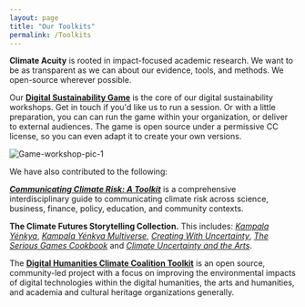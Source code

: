 ```yaml
---
layout: page
title: "Our Toolkits"
permalink: /Toolkits
---
```


**Climate Acuity** is rooted in impact-focused academic research. We want to be as transparent as we can about our evidence, tools, and methods. We open-source wherever possible. 

Our **[Digital Sustainability Game](https://docs.google.com/presentation/d/1T08KqkOaDPCbWX5MuUuceSEbYffDygYGtyKxsM_txZs/edit)** is the core of our digital sustainability workshops. Get in touch if you'd like us to run a session. Or with a little preparation, you can can run the game within your organization, or deliver to external audiences. The game is open source under a permissive CC license, so you can even adapt it to create your own versions.

<img src="https://i.ibb.co/vBjv8tB/Game-workshop-pic-1.jpg" alt="Game-workshop-pic-1" border="0">

We have also contributed to the following:

**[*Communicating Climate Risk: A Toolkit*](https://communicating-climate-risk.org/)** is a comprehensive interdisciplinary guide to communicating climate risk across science, business, finance, policy, education, and community contexts.

**The Climate Futures Storytelling Collection.** This includes: *[Kampala Yénkya](https://imagine-alternatives.com/)*, *[Kampala Yénkya Multiverse](https://imagine-alternatives.com/)*, *[Creating With Uncertainty](https://openpress.sussex.ac.uk/creatingwithuncertainty/)*, *[The Serious Games Cookbook](https://doi.org/10.31273/978-1-911675-13-6)* and *[Climate Uncertainty and the Arts](https://zenodo.org/doi/10.5281/zenodo.8226493)*.  

The **[Digital Humanities Climate Coalition Toolkit](https://sas-dhrh.github.io/dhcc-toolkit/)** is an open source, community-led project with a focus on improving the environmental impacts of digital technologies within the digital humanities, the arts and humanities, and academia and cultural heritage organizations generally.
